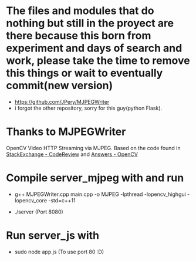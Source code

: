 # The files and modules that do nothing but still in the proyect are there because this born from experiment and days of search and work, please take the time to remove this things or wait to eventually commit(new version)

- https://github.com/JPery/MJPEGWriter
- i forgot the other repository, sorry for this guy(python Flask).

# Thanks to MJPEGWriter
OpenCV Video HTTP Streaming via MJPEG.
Based on the code found in 
[StackExchange -  CodeReview](http://codereview.stackexchange.com/questions/124321/multithreaded-mjpg-network-stream-server/156915#156915) and [Answers - OpenCV](http://answers.opencv.org/question/6976/display-iplimage-in-webbrowsers/)

# Compile server_mjpeg with and run

- g++ MJPEGWriter.cpp main.cpp -o MJPEG -lpthread -lopencv_highgui -lopencv_core -std=c++11

- ./server (Port 8080)

# Run server_js with

- sudo node app.js (To use port 80 :D)